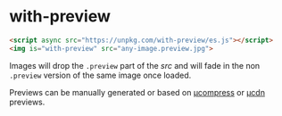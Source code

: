 # with-preview

```html
<script async src="https://unpkg.com/with-preview/es.js"></script>
<img is="with-preview" src="any-image.preview.jpg">
```

Images will drop the `.preview` part of the _src_ and will fade in the non `.preview` version of the same image once loaded.

Previews can be manually generated or based on [µcompress](https://github.com/WebReflection/ucompress#readme) or [µcdn](https://github.com/WebReflection/ucdn#readme) previews.
